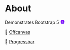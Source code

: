 ﻿# About

Demonstrates Bootstrap 5 ![Bootstrap](assets/Bootstrap.png)

:open_book: [Offcanvas](https://getbootstrap.com/docs/5.0/components/offcanvas/)

:open_book: [Progressbar](https://getbootstrap.com/docs/5.0/components/progress/)
